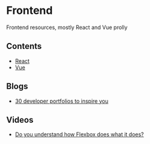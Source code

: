 # Frontend
Frontend resources, mostly React and Vue prolly

## Contents
* [React](./React)
* [Vue](./Vue)

## Blogs
* [30 developer portfolios to inspire you](https://hashnode.com/post/30-web-developer-portfolios-to-inspire-you-cknfx6wdg069kxws1bjjv8mhw)

## Videos
* [Do you understand how Flexbox does what it does?](https://youtu.be/9e-lWQdO-DA)